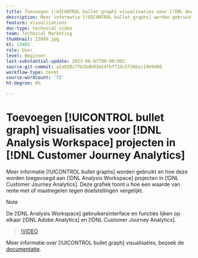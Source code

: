 ```yaml
---
title: Toevoegen [!UICONTROL bullet graph] visualisaties voor [!DNL Analysis Workspace] projecten
description: Meer informatie [!UICONTROL bullet graphs] worden gebruikt en hoe deze worden toegevoegd aan [!DNL Analysis Workspace] projecten in [!DNL Customer Journey Analytics].
feature: Visualizations
doc-type: technical video
team: Technical Marketing
thumbnail: 23989.jpg
kt: 13403
role: User
level: Beginner
last-substantial-update: 2023-06-07T00:00:00Z
source-git-commit: a2a920c7762bdb93b54fbff1dc5f36bcc10e9400
workflow-type: tm+mt
source-wordcount: '72'
ht-degree: 0%

---
```


# Toevoegen [!UICONTROL bullet graph] visualisaties voor [!DNL Analysis Workspace] projecten in [!DNL Customer Journey Analytics]

Meer informatie [!UICONTROL bullet graphs] worden gebruikt en hoe deze worden toegevoegd aan [!DNL Analysis Workspace] projecten in [!DNL Customer Journey Analytics]. Deze grafiek toont u hoe een waarde van rente met of maatregelen tegen doelstellingen vergelijkt.

>[!NOTE]
>
>De [!DNL Analysis Workspace] gebruikersinterface en functies lijken op elkaar [!DNL Adobe Analytics] en [!DNL Customer Journey Analytics].

>[!VIDEO](https://video.tv.adobe.com/v/23989/?quality=12&learn=on)

Meer informatie over [!UICONTROL bullet graph] visualisaties, bezoek de [documentatie](https://experienceleague.adobe.com/docs/analytics-platform/using/cja-workspace/visualizations/bullet-graph.html?lang=nl-NL).
